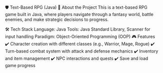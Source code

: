 🛡️ Text-Based RPG (Java)
📜 About the Project
This is a text-based RPG game built in Java, where players navigate through a fantasy world, battle enemies, and make strategic decisions to progress.

🛠️ Tech Stack
Language: Java
Tools: Java Standard Library, Scanner for input handling
Paradigm: Object-Oriented Programming (OOP)
🎮 Features
✔️ Character creation with different classes (e.g., Warrior, Mage, Rogue)
✔️ Turn-based combat system with attack and defense mechanics
✔️ Inventory and item management
✔️ NPC interactions and quests
✔️ Save and load game progress

